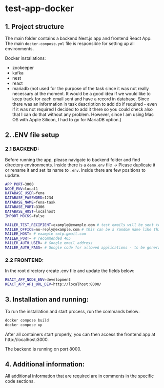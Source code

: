 # test-app-docker

## 1. Project structure

The main folder contains a backend Nest.js app and frontend React App. The main `docker-compose.yml` file is responsible for setting up all environments.

Docker installations:

- zookeeper
- kafka
- nest
- react
- mariadb (not used for the purpose of the task since it was not really necessary at the moment. It would be a good idea if we would like to keep track for each email sent and have a record in database. Since there was an information in task description to add db if required - even if it was not required I decided to add it there so you could check also that I can do that without any problem. However, since I am using Mac OS with Apple Silicon, I had to go for MariaDB option.)

## 2. .ENV file setup

### 2.1 BACKEND:

Before running the app, please navigate to backend folder and find directory environments. Inside there is a `demo.env` file -> Please duplicate it or rename it and set its name to `.env`. Inside there are few positions to update.

```bash
APP_PORT=3000
NODE_ENV=local1
DATABASE_USER=fena
DATABASE_PASSWORD=1234
DATABASE_NAME=fena-task
DATABASE_PORT=3306
DATABASE_HOST=localhost
IMPORT_MOCKS=false

MAILER_TEST_RECIPIENT=example@example.com # test emails will be sent to this email so you could test it
MAILER_OFFICE=no-reply@example.com # this can be a random name like this one
MAILER_HOST= # example smtp.gmail.com
MAILER_PORT= # recommended 465
MAILER_AUTH_USER= # Google email address
MAILER_AUTH_PASS= # Google code for allowed applications - to be generated in account panel
```

### 2.2 FRONTEND:

In the root directory create .env file and update the fields below:

```bash
REACT_APP_NODE_ENV=development
REACT_APP_API_URL_DEV=http://localhost:8000/
```

## 3. Installation and running:

To run the installation and start process, run the commands below:

```bash
docker compose build
docker compose up
```

After all containers start properly, you can then access the frontend app at http://localhost:3000.

The backend is running on port 8000.

## 4. Additional information:

All additional information that are required are in comments in the specific code sections.